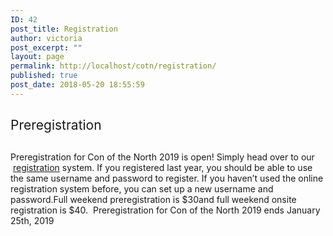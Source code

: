 ```yaml
---
ID: 42
post_title: Registration
author: victoria
post_excerpt: ""
layout: page
permalink: http://localhost/cotn/registration/
published: true
post_date: 2018-05-20 18:55:59
---
```

<h2><span style="font-weight: 400;">Preregistration </span></h2>
<h2></h2>
<span style="font-weight: 400;">Preregistration for Con of the North 2019 is open! Simply head over to our  </span><a href="https://registration.conofthenorth.org/"><span style="font-weight: 400;">registration</span></a><span style="font-weight: 400;"> system. If you registered last year, you should be able to use the same username and password to register. If you haven’t used the online registration system before, you can set up a new username and password.Full weekend preregistration is $30and full weekend onsite registration is $40.  Preregistration for Con of the North 2019 ends January 25th, 2019 </span>
<h2></h2>